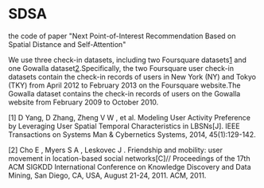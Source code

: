 # SDSA
the code of paper "Next Point-of-Interest Recommendation Based on Spatial Distance and Self-Attention"


We use three check-in datasets, including two Foursquare datasets[1](https://xueshu.baidu.com/usercenter/paper/show?paperid=6f807a403e33d2ea431279f900d0eed8&site=xueshu_se) and one Gowalla dataset[2](https://xueshu.baidu.com/usercenter/paper/show?paperid=7daff7e2c242f88203db334e0c66b135&site=xueshu_se).Specifically, the two Foursquare user check-in datasets contain the check-in records of users in New York (NY) and Tokyo (TKY) from April 2012 to February 2013 on the Foursquare website.The Gowalla dataset contains the check-in records of users on the Gowalla website from February 2009 to October 2010.


[1] D  Yang,  D  Zhang,  Zheng V W , et al. Modeling User Activity Preference by Leveraging User Spatial Temporal Characteristics in LBSNs[J]. IEEE Transactions on Systems Man & Cybernetics Systems, 2014, 45(1):129-142.

[2] Cho E ,  Myers S A ,  Leskovec J . Friendship and mobility: user movement in location-based social networks[C]// Proceedings of the 17th ACM SIGKDD International Conference on Knowledge Discovery and Data Mining, San Diego, CA, USA, August 21-24, 2011. ACM, 2011.
